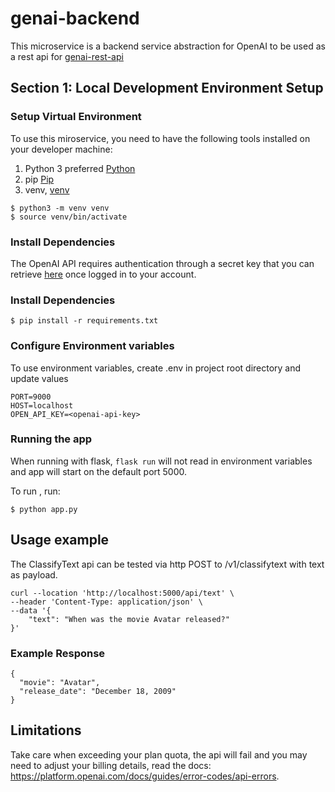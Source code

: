 # genai-backend

This microservice is a backend service abstraction for OpenAI to be used as a
rest api for [genai-rest-api](https://github.com/tashanemclean/genai-rest-api)

## Section 1: Local Development Environment Setup

### Setup Virtual Environment

To use this miroservice, you need to have the following tools installed on your
developer machine:

1. Python 3 preferred [Python](https://www.python.org/)
2. pip [Pip](https://pypi.org/project/pip/)
3. venv, [venv](https://docs.python.org/3/library/venv.html)

```
$ python3 -m venv venv
$ source venv/bin/activate
```

### Install Dependencies

The OpenAI API requires authentication through a secret key that you can
retrieve [here](https://platform.openai.com/api-keys) once logged in to your
account.

### Install Dependencies

```
$ pip install -r requirements.txt
```

### Configure Environment variables

To use environment variables, create .env in project root directory and update
values

```
PORT=9000
HOST=localhost
OPEN_API_KEY=<openai-api-key>
```

### Running the app

When running with flask, `flask run` will not read in environment variables and
app will start on the default port 5000.

To run , run:

```
$ python app.py
```

## Usage example

The ClassifyText api can be tested via http POST to /v1/classifytext with text
as payload.

```
curl --location 'http://localhost:5000/api/text' \
--header 'Content-Type: application/json' \
--data '{
    "text": "When was the movie Avatar released?"
}'
```

### Example Response

```
{
  "movie": "Avatar",
  "release_date": "December 18, 2009"
}
```

## Limitations

Take care when exceeding your plan quota, the api will fail and you may need to
adjust your billing details, read the docs:
https://platform.openai.com/docs/guides/error-codes/api-errors.
